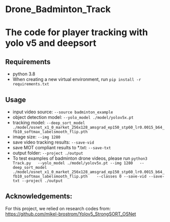 # Drone_Badminton_Track

# The code for player tracking with yolo v5 and deepsort

## Requirements
- python 3.8
- When creating a new virtual environment, run `pip install -r requirements.txt`

## Usage

- input video source: `--source badminton_example`
- object detection model: `--yolo_model ./model/yolov5x.pt`
- tracking model: `--deep_sort_model ./model/osnet_x1_0_market_256x128_amsgrad_ep150_stp60_lr0.0015_b64_fb10_softmax_labelsmooth_flip.pth` 
- image size: `--img 1280`
- save video tracking results: `--save-vid`
- save MOT compliant results to *.txt: `--save-txt`
- output folder: `--project ./output`
- To test examples of badminton drone videos, please run  `python3 Track.py   --yolo_model ./model/yolov5x.pt --img 1280   --deep_sort_model ./model/osnet_x1_0_market_256x128_amsgrad_ep150_stp60_lr0.0015_b64_fb10_softmax_labelsmooth_flip.pth    --classes 0 --save-vid --save-txt --project ./output`



## Acknowledgements:
For this project, we relied on research codes from: https://github.com/mikel-brostrom/Yolov5_StrongSORT_OSNet
